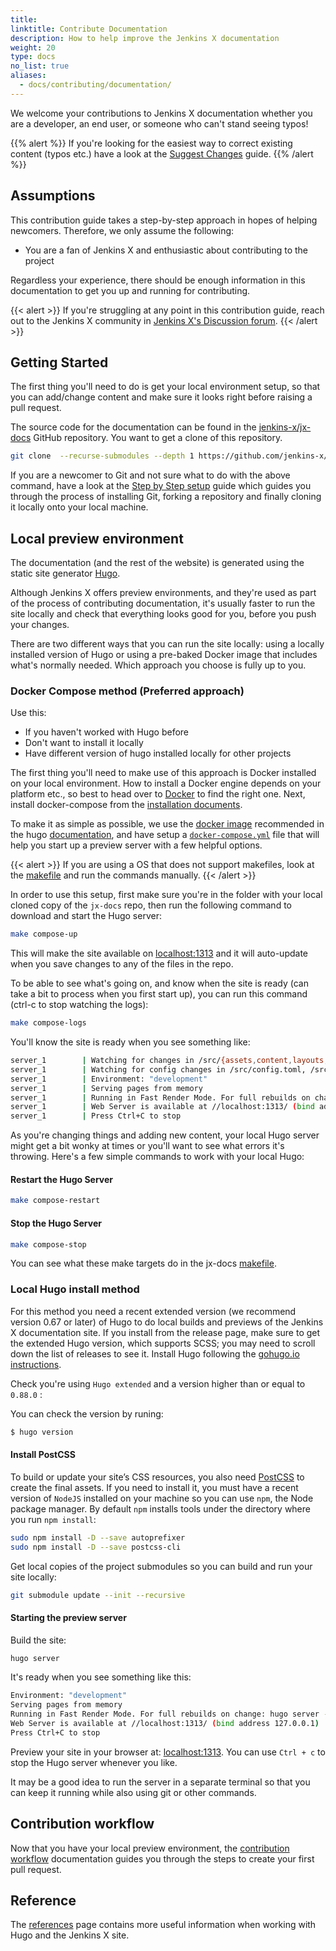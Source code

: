 ```yaml
---
title:
linktitle: Contribute Documentation
description: How to help improve the Jenkins X documentation
weight: 20
type: docs
no_list: true
aliases:
  - docs/contributing/documentation/
---
```


We welcome your contributions to Jenkins X documentation whether you are a developer, an end user, or someone who can't stand seeing typos!

{{% alert %}}
If you're looking for the easiest way to correct existing content (typos etc.) have a look at the [Suggest Changes](/community/documentation/changes/) guide.
{{% /alert %}}

## Assumptions

This contribution guide takes a step-by-step approach in hopes of helping newcomers.
Therefore, we only assume the following:

- You are a fan of Jenkins X and enthusiastic about contributing to the project

Regardless your experience, there should be enough information in this documentation to get you up and running for contributing.

{{< alert >}}
If you're struggling at any point in this contribution guide, reach out to the Jenkins X community in [Jenkins X's Discussion forum](/community/).
{{< /alert >}}

## Getting Started

The first thing you'll need to do is get your local environment setup, so that you can add/change content and make sure it looks right before raising a pull request.

The source code for the documentation can be found in the [jenkins-x/jx-docs](https://github.com/jenkins-x/jx-docs) GitHub repository.
You want to get a clone of this repository.

```bash
git clone  --recurse-submodules --depth 1 https://github.com/jenkins-x/jx-docs.git
```

If you are a newcomer to Git and not sure what to do with the above command, have a look at the [Step by Step setup](/community/documentation/step-by-step/) guide which guides you through the process of installing Git, forking a repository and finally cloning it locally onto your local machine.

## Local preview environment

The documentation (and the rest of the website) is generated using the static site generator [Hugo](https://gohugo.io).

Although Jenkins X offers preview environments, and they're used as part of the process of contributing documentation, it's usually faster to run the site locally and check that everything looks good for you, before you push your changes.

There are two different ways that you can run the site locally: using a locally installed version of Hugo or using a pre-baked Docker image that includes what's normally needed. Which approach you choose is fully up to you.

### Docker Compose method (Preferred approach)

Use this:

- If you haven't worked with Hugo before
- Don't want to install it locally
- Have different version of hugo installed locally for other projects

The first thing you'll need to make use of this approach is Docker installed on your local environment.
How to install a Docker engine depends on your platform etc., so best to head over to [Docker](https://docs.docker.com/install/) to find the right one.
Next, install docker-compose from the [installation documents](https://docs.docker.com/compose/install/).

To make it as simple as possible, we use the [docker image](https://hub.docker.com/r/klakegg/hugo) recommended in the hugo [documentation](https://gohugo.io/getting-started/installing/#docker), and have setup a [`docker-compose.yml`](https://github.com/jenkins-x/jx-docs/blob/main/docker-compose.yml) file that will help you start up a preview server with a few helpful options.

{{< alert >}}
If you are using a OS that does not support makefiles, look at the [makefile](https://github.com/jenkins-x/jx-docs/blob/main/Makefile) and run the commands manually.
{{< /alert >}}

In order to use this setup, first make sure you're in the folder with your local cloned copy of the `jx-docs` repo, then run the following command to download and start the Hugo server:

```sh
make compose-up
```

This will make the site available on [localhost:1313](http://localhost:1313/) and it will auto-update when you save changes to any of the files in the repo.

To be able to see what's going on, and know when the site is ready (can take a bit to process when you first start up), you can run this command (ctrl-c to stop watching the logs):

```sh
make compose-logs
```

You'll know the site is ready when you see something like:

```sh
server_1        | Watching for changes in /src/{assets,content,layouts,static,themes}
server_1        | Watching for config changes in /src/config.toml, /src/themes/docsy/config.toml
server_1        | Environment: "development"
server_1        | Serving pages from memory
server_1        | Running in Fast Render Mode. For full rebuilds on change: hugo server --disableFastRender
server_1        | Web Server is available at //localhost:1313/ (bind address 0.0.0.0)
server_1        | Press Ctrl+C to stop
```

As you're changing things and adding new content, your local Hugo server might get a bit wonky at times or you'll want to see what errors it's throwing. Here's a few simple commands to work with your local Hugo:

#### Restart the Hugo Server

```sh
make compose-restart
```

#### Stop the Hugo Server

```sh
make compose-stop
```

You can see what these make targets do in the jx-docs [makefile](https://github.com/jenkins-x/jx-docs/blob/main/Makefile).

### Local Hugo install method

For this method you need a recent extended version (we recommend version 0.67 or later) of Hugo to do local builds and previews of the Jenkins X documentation site.
If you install from the release page, make sure to get the extended Hugo version, which supports SCSS; you may need to scroll down the list of releases to see it.
Install Hugo following the [gohugo.io instructions](https://gohugo.io/getting-started/installing).

Check you're using `Hugo extended` and a version higher than or equal to `0.88.0` :

You can check the version by runing:

```sh
$ hugo version
```

#### Install PostCSS

To build or update your site’s CSS resources, you also need [PostCSS](https://postcss.org/) to create the final assets. If you need to install it, you must have a recent version of `NodeJS` installed on your machine so you can use `npm`, the Node package manager. By default `npm` installs tools under the directory where you run `npm install`:

```sh
sudo npm install -D --save autoprefixer
sudo npm install -D --save postcss-cli
```

Get local copies of the project submodules so you can build and run your site locally:

```sh
git submodule update --init --recursive
```

#### Starting the preview server

Build the site:

```sh
hugo server
```

It's ready when you see something like this:

```sh
Environment: "development"
Serving pages from memory
Running in Fast Render Mode. For full rebuilds on change: hugo server --disableFastRender
Web Server is available at //localhost:1313/ (bind address 127.0.0.1)
Press Ctrl+C to stop
```

Preview your site in your browser at: [localhost:1313](http://localhost:1313). You can use `Ctrl + c` to stop the Hugo server whenever you like.

It may be a good idea to run the server in a separate terminal so that you can keep it running while also using git or other commands.

## Contribution workflow

Now that you have your local preview environment, the [contribution workflow](/community/documentation/workflow/) documentation guides you through the steps to create your first pull request.

## Reference

The [references](/community/documentation/reference/) page contains more useful information when working with Hugo and the Jenkins X site.
